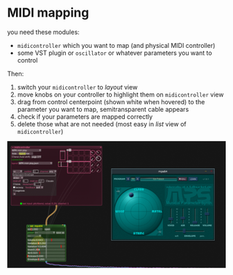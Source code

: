 # MIDI mapping

you need these modules:

- `midicontroller` which you want to map (and physical MIDI controller)
- some VST plugin or `oscillator` or whatever parameters you want to control

Then:

1. switch your `midicontroller` to *layout* view
2. move knobs on your controller to highlight them on `midicontroller` view
3. drag from control centerpoint (shown white when hovered) to the parameter you want to map, semitransparent cable appears
4. check if your parameters are mapped correctly
5. delete those what are not needed (most easy in *list* view of `midicontroller`)

![](midi_mapping.png)
